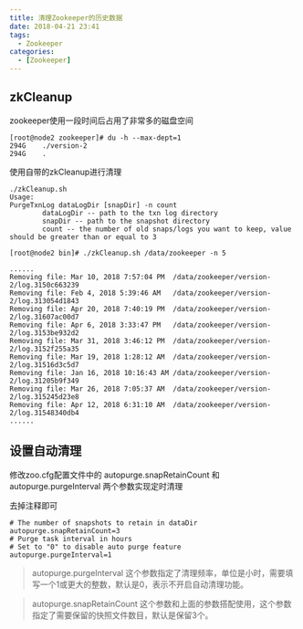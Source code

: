```yaml
---
title: 清理Zookeeper的历史数据
date: 2018-04-21 23:41
tags: 
  - Zookeeper
categories:
  - [Zookeeper]
---
```


## zkCleanup
zookeeper使用一段时间后占用了非常多的磁盘空间

```
[root@node2 zookeeper]# du -h --max-dept=1
294G    ./version-2
294G    .

```

使用自带的zkCleanup进行清理
```
./zkCleanup.sh 
Usage:
PurgeTxnLog dataLogDir [snapDir] -n count
        dataLogDir -- path to the txn log directory
        snapDir -- path to the snapshot directory
        count -- the number of old snaps/logs you want to keep, value should be greater than or equal to 3
```

```     
[root@node2 bin]# ./zkCleanup.sh /data/zookeeper -n 5

......
Removing file: Mar 10, 2018 7:57:04 PM  /data/zookeeper/version-2/log.3150c663239
Removing file: Feb 4, 2018 5:39:46 AM   /data/zookeeper/version-2/log.313054d1843
Removing file: Apr 20, 2018 7:40:19 PM  /data/zookeeper/version-2/log.31607ac00d7
Removing file: Apr 6, 2018 3:33:47 PM   /data/zookeeper/version-2/log.3153be932d2
Removing file: Mar 31, 2018 3:46:12 PM  /data/zookeeper/version-2/log.3152f255a35
Removing file: Mar 19, 2018 1:28:12 AM  /data/zookeeper/version-2/log.31516d3c5d7
Removing file: Jan 16, 2018 10:16:43 AM /data/zookeeper/version-2/log.31205b9f349
Removing file: Mar 26, 2018 7:05:37 AM  /data/zookeeper/version-2/log.315245d23e8
Removing file: Apr 12, 2018 6:31:10 AM  /data/zookeeper/version-2/log.31548340db4
......
```

## 设置自动清理
修改zoo.cfg配置文件中的 autopurge.snapRetainCount 和 autopurge.purgeInterval 两个参数实现定时清理  

去掉注释即可
```
# The number of snapshots to retain in dataDir
autopurge.snapRetainCount=3
# Purge task interval in hours
# Set to "0" to disable auto purge feature
autopurge.purgeInterval=1

```
>autopurge.purgeInterval  这个参数指定了清理频率，单位是小时，需要填写一个1或更大的整数，默认是0，表示不开启自动清理功能。

>autopurge.snapRetainCount 这个参数和上面的参数搭配使用，这个参数指定了需要保留的快照文件数目，默认是保留3个。


